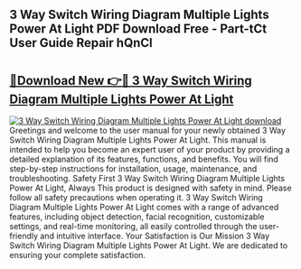 ## 3 Way Switch Wiring Diagram Multiple Lights Power At Light PDF Download Free - Part-tCt User Guide Repair hQnCl

# <h2><a href="http://dfs0ttd.blite.top/?on=3+Way+Switch+Wiring+Diagram+Multiple+Lights+Power+At+Light">🔗Download New 👉🔴 3 Way Switch Wiring Diagram Multiple Lights Power At Light</a></h2>

[![3 Way Switch Wiring Diagram Multiple Lights Power At Light download](https://i.imgur.com/lujVjoI.png)](http://dfs0ttd.blite.top/?on=3+Way+Switch+Wiring+Diagram+Multiple+Lights+Power+At+Light)
Greetings and welcome to the user manual for your newly obtained 3 Way Switch Wiring Diagram Multiple Lights Power At Light. This manual is intended to help you become an expert user of your product by providing a detailed explanation of its features, functions, and benefits. You will find step-by-step instructions for installation, usage, maintenance, and troubleshooting. Safety First 3 Way Switch Wiring Diagram Multiple Lights Power At Light, Always This product is designed with safety in mind. Please follow all safety precautions when operating it. 3 Way Switch Wiring Diagram Multiple Lights Power At Light comes with a range of advanced features, including object detection, facial recognition, customizable settings, and real-time monitoring, all easily controlled through the user-friendly and intuitive interface. Your Satisfaction is Our Mission 3 Way Switch Wiring Diagram Multiple Lights Power At Light. We are dedicated to ensuring your complete satisfaction.
